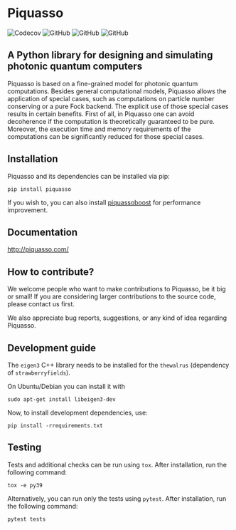 # Piquasso

![Codecov](https://img.shields.io/codecov/c/github/Budapest-Quantum-Computing-Group/piquasso)
![GitHub](https://img.shields.io/github/license/Budapest-Quantum-Computing-Group/piquasso)
![GitHub](https://img.shields.io/github/issues/Budapest-Quantum-Computing-Group/piquasso)
![GitHub](https://img.shields.io/github/issues-pr/Budapest-Quantum-Computing-Group/piquasso)

## A Python library for designing and simulating photonic quantum computers

Piquasso is based on a fine-grained model for photonic quantum computations. Besides
general computational models, Piquasso allows the application of special cases, such as
computations on particle number conserving or a pure Fock backend. The explicit use of
those special cases results in certain benefits. First of all, in Piquasso one can avoid
decoherence if the computation is theoretically guaranteed to be pure. Moreover, the
execution time and memory requirements of the computations can be significantly reduced
for those special cases.

## Installation

Piquasso and its dependencies can be installed via pip:

```
pip install piquasso
```

If you wish to, you can also install
[piquassoboost]( https://github.com/Budapest-Quantum-Computing-Group/piquassoboost) for 
performance improvement.

## Documentation

http://piquasso.com/

## How to contribute?

We welcome people who want to make contributions to Piquasso, be it big or small! If you
are considering larger contributions to the source code, please contact us first.

We also appreciate bug reports, suggestions, or any kind of idea regarding Piquasso.

## Development guide

The `eigen3` C++ library needs to be installed for the
`thewalrus` (dependency of `strawberryfields`).

On Ubuntu/Debian you can install it with

```
sudo apt-get install libeigen3-dev
```

Now, to install development dependencies, use:

```
pip install -rrequirements.txt
```

## Testing

Tests and additional checks can be run using `tox`. After installation, run the
following command:

```
tox -e py39
```

Alternatively, you can run only the tests using `pytest`. After installation, run the
following command:

```
pytest tests
```


